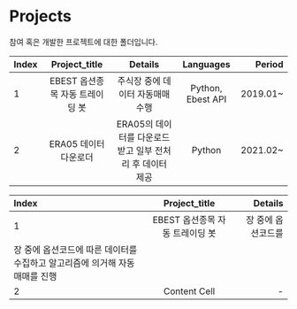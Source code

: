 # Projects
참여 혹은 개발한 프로젝트에 대한 폴더입니다.

| Index  | Project_title | Details | Languages | Period |
:---|:---:|:---:|:---:|---:
| 1  | EBEST 옵션종목 자동 트레이딩 봇  | 주식장 중에 데이터 자동매매 수행  | Python, Ebest API | 2019.01~ |
| 2  | ERA05 데이터 다운로더  | ERA05의 데이터를 다운로드 받고 일부 전처리 후 데이터 제공 | Python | 2021.02~ |

| Index  | Project_title | Details |
:---|:---:|---:
| 1  | EBEST 옵션종목 자동 트레이딩 봇  | 장 중에 옵션코드를  |
| 장 중에 옵션코드에 따른 데이터를 수집하고 알고리즘에 의거해 자동 매매를 진행 |
| 2  | Content Cell  | - |

 
 
 
